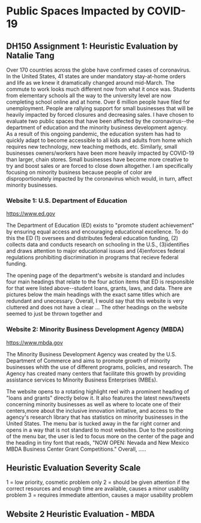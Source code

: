 # Public Spaces Impacted by COVID-19
## DH150 Assignment 1: Heuristic Evaluation by Natalie Tang

Over 170 countries across the globe have confirmed cases of coronavirus. In the United States, 41 states are under mandatory stay-at-home orders and life as we knew it dramatically changed around mid-March. The commute to work looks much different now from what it once was. Students from elementary schools all the way to the university level are now completing school online and at home. Over 6 million people have filed for unemployment. People are rallying support for small businesses that will be heavily impacted by forced closures and decreasing sales. I have chosen to evaluate two public spaces that have been affected by the coronavirus--the department of education and the minority business development agency. As a result of this ongoing pandemic, the education system has had to quickly adapt to become accessible to all kids and adults from home which requires new technology, new teaching methods, etc. Similarly, small businesses owners/workers have been more heavily impacted by COVID-19 than larger, chain stores. Small businesses have become more creative to try and boost sales or are forced to close down altogether. I am specifically focusing on minority business because people of color are disproportionately impacted by the coronavirus which would, in turn, affect minority businesses. 

### Website 1: U.S. Department of Education
https://www.ed.gov

The Department of Education (ED) exists to "promote student achievement" by ensuring equal access and encouraging educational excellence. To do this the ED (1) oversees and distributes federal education funding, (2) collects data and conducts research on schooling in the U.S., (3)identifies and draws attention to major educational issues and (4)enforces federal regulations prohibiting discrimination in programs that recieve federal funding. 

The opening page of the department's website is standard and includes four main headings that relate to the four action items that ED is responsible for that were listed above--student loans, grants, laws, and data. There are pictures below the main headings with the exact same titles which are redundant and unecessary. Overall, I would say that this website is very cluttered and does not have a clear ... The other headings on the website seemed to just be thrown together and 

### Website 2: Minority Business Development Agency (MBDA)
https://www.mbda.gov

The Minority Business Development Agency was created by the U.S. Department of Commerce and aims to promote growth of minority businesses whith the use of different programs, policies, and research. The Agency has created many centers that facilitate this growth by providing assistance services to Minority Business Enterprises (MBEs). 

The website opens to a rotating highlight reel with a prominent heading of "loans and grants" directly below it. It also features the latest news/tweets concerning minority businesses as well as where to locate one of their centers,more about the inclusive innovation initiative, and access to the agency's research library that has statistics on minority businesses in the United States. The menu bar is tucked away in the far right corner and opens in a way that is not standard to most websites. Due to the positioning of the menu bar, the user is led to focus more on the center of the page and the heading in tiny font that reads, "NOW OPEN: Nevada and New Mexico MBDA Business Center Grant Competitions." Overall, .....

## Heuristic Evaluation Severity Scale

1 = low priority, cosmetic problem only 
2 = should be given attention if the correct resources and enough time are available, causes a minor usability problem
3 = requires immediate attention, causes a major usability problem

## Website 2 Heuristic Evaluation - MBDA
###
